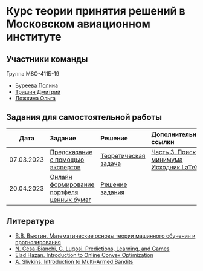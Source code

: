 # Курс теории принятия решений в Московском авиационном институте
## Участники команды
Группа M8О-411Б-19
* [Буреева Полина](https://github.com/vecherochek)
* [Тришин Дмитрий](https://github.com/newmersedez)
* [Ложкина Ольга](https://github.com/JoFNash)
## Задания для самостоятельной работы
| Дата | Задание | Решение | Дополнительные ссылки
|:----:|:----|:----|:----|
| 07.03.2023 | [Предсказание с помощью экспертов](./tasks/hw1.pdf) | [Теоретическая задача](https://github.com/vecherochek/decision-making-theory/blob/main/decisions/decision_making_theory_theoretical_task.pdf) | [Часть 3. Поиск минимума](https://www.desmos.com/calculator/enqucsrspm) <br /> [Исходник LaTeX](https://www.overleaf.com/read/qpnvccrvmtky)
| 20.04.2023 | [Онлайн формирование портфеля ценных бумаг](https://github.com/vecherochek/decision-making-theory/blob/main/decisions/hw2.ipynb) | [Решение задания](https://github.com/vecherochek/decision-making-theory/blob/main/decisions/hw2.ipynb) | |

## Литература

- [В.В. Вьюгин. Математические основы теории машинного обучения и прогнозирования](http://iitp.ru/upload/publications/6256/vyugin1.pdf)
- [N. Cesa-Bianchi, G. Lugosi. Predictions, Learning, and Games](https://www.ii.uni.wroc.pl/~lukstafi/pmwiki/uploads/AGT/Prediction_Learning_and_Games.pdf)
- [Elad Hazan. Introduction to Online Convex Optimization](https://arxiv.org/pdf/1909.05207.pdf)
- [A. Slivkins. Introduction to Multi-Armed Bandits](https://arxiv.org/pdf/1904.07272.pdf)
